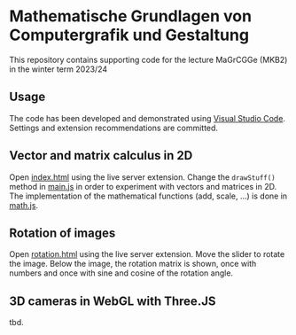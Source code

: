 # Mathematische Grundlagen von Computergrafik und Gestaltung
This repository contains supporting code for the lecture MaGrCGGe (MKB2) in the winter term 2023/24

## Usage
The code has been developed and demonstrated using [Visual Studio Code](https://code.visualstudio.com/download). Settings and extension recommendations are committed.

## Vector and matrix calculus in 2D
Open [index.html](./index.html) using the live server extension. Change the ```drawStuff()``` method in [main.js](./main.js) in order to experiment with vectors and matrices in 2D. The implementation of the mathematical functions (add, scale, ...) is done in [math.js](./math.js).

## Rotation of images
Open [rotation.html](./rotation.html) using the live server extension. Move the slider to rotate the image. Below the image, the rotation matrix is shown, once with numbers and once with sine and cosine of the rotation angle.

## 3D cameras in WebGL with Three.JS
tbd.

